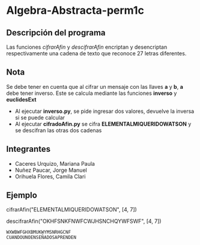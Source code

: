 # Algebra-Abstracta-perm1c

## Descripción del programa

Las funciones *cifrarAfin* y *descifrarAfin* encriptan y desencriptan respectivamente una cadena de texto que reconoce 27 letras diferentes.

## Nota
Se debe tener en cuenta que al cifrar un mensaje con las llaves **a** y **b**, **a** debe tener inverso.
Este se calcula mediante las funciones **inverso** y **euclidesExt**
- Al ejecutar **inverso.py**, se pide ingresar dos valores, devuelve la inversa si se puede calcular
- Al ejecutar **cifradoAfin.py** se cifra **ELEMENTALMIQUERIDOWATSON** y se descifran las otras dos cadenas

## Integrantes

- Caceres Urquizo, Mariana Paula
- Nuñez Paucar, Jorge Manuel
- Orihuela Flores, Camila Clari

## Ejemplo

cifrarAfin("ELEMENTALMIQUERIDOWATSON", [4, 7])

descifrarAfin("OKHFSNKFNWFCWJHSNCHQYWFSWF", [4, 7])

```
WXWBWFGHXBMUKWYMSNRHGCNF
CUANDOUNOENSEÑADOSAPRENDEN
```
